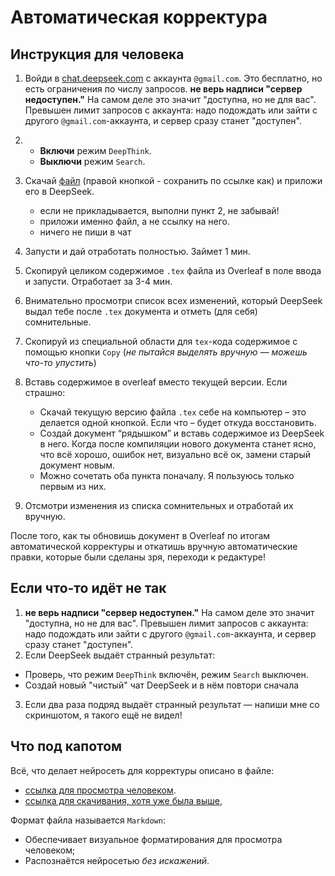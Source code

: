 # Автоматическая корректура
## Инструкция для человека

1. Войди в [chat.deepseek.com](https://chat.deepseek.com/) с аккаунта `@gmail.com`. Это бесплатно, но есть ограничения по числу запросов. 
    **не верь надписи "сервер недоступен."** На самом деле это значит "доступна, но не для вас". Превышен лимит запросов с аккаунта: надо подождать или зайти с другого `@gmail.com`-аккаунта, и сервер сразу станет "доступен".

2.  * **Включи** режим `DeepThink`. 
    * **Выключи** режим `Search`.

3. Скачай [файл](https://raw.githubusercontent.com/zalig/redaktura/refs/heads/main/autocorrect/ai/index.md) (правой кнопкой - сохранить по ссылке как) и приложи его в DeepSeek.
    * если не прикладывается, выполни пункт 2, не забывай!
    * приложи именно файл, а не ссылку на него.
    * ничего не пиши в чат

4. Запусти и дай отработать полностью. Займет 1 мин.

5. Скопируй целиком содержимое `.tex` файла из Overleaf в поле ввода и запусти. Отработает за 3-4 мин.

6. Внимательно просмотри список всех изменений, который DeepSeek выдал тебе после `.tex` документа и отметь (для себя) сомнительные.

7. Скопируй из специальной области для `tex`-кода содержимое с помощью кнопки `Copy` (*не пытайся выделять вручную — можешь что-то упустить*)  

8. Вставь содержимое в overleaf вместо текущей версии. Если страшно:  
   * Скачай текущую версию файла `.tex` себе на компьютер – это делается одной кнопкой. Если что – будет откуда восстановить.   
   * Создай документ “рядышком” и вставь содержимое из DeepSeek в него. Когда после компиляции нового документа станет ясно, что всё хорошо, ошибок нет, визуально всё ок, замени старый документ новым.   
   * Можно сочетать оба пункта поначалу. Я пользуюсь только первым из них. 
9. Отсмотри изменения из списка сомнительных и отработай их вручную.

После того, как ты обновишь документ в Overleaf по итогам автоматической корректуры и откатишь вручную автоматические правки, которые были сделаны зря, переходи к редактуре!

## Если что-то идёт не так

1. **не верь надписи "сервер недоступен."** На самом деле это значит "доступна, но не для вас". Превышен лимит запросов с аккаунта: надо подождать или зайти с другого `@gmail.com`-аккаунта, и сервер сразу станет "доступен".
2. Если DeepSeek выдаёт странный результат: 
  * Проверь, что режим `DeepThink` включён, режим `Search` выключен.
  * Создай новый "чистый" чат DeepSeek и в нём повтори сначала
3. Если два раза подряд выдаёт странный результат — напиши мне со скриншотом, я такого ещё не видел!

## Что под капотом
Всё, что делает нейросеть для корректуры описано в файле:
* [ссылка для просмотра человеком](https://github.com/zalig/redaktura/blob/main/autocorrect/ai/index.md).
* [ссылка для скачивания, хотя уже была выше](https://raw.githubusercontent.com/zalig/redaktura/refs/heads/main/autocorrect/ai/index.md),

Формат файла называется `Markdown`:
* Обеспечивает визуальное форматирования для просмотра человеком;
* Распознаётся нейросетью *без искажений*.
